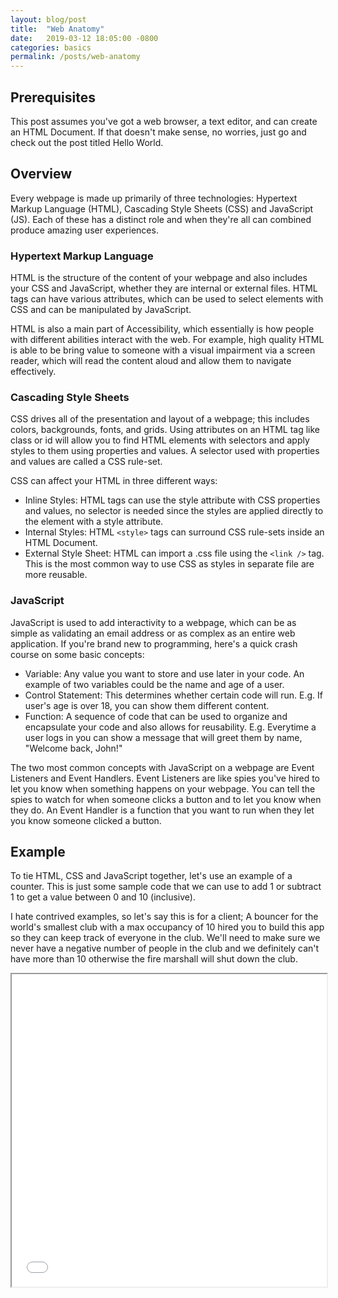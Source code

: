 ```yaml
---
layout: blog/post
title:  "Web Anatomy"
date:   2019-03-12 18:05:00 -0800
categories: basics
permalink: /posts/web-anatomy
---
```


## Prerequisites
This post assumes you've got a web browser, a text editor, and can create an HTML Document. If that doesn't make sense, no worries, just go and check out the post titled Hello World.

## Overview
Every webpage is made up primarily of three technologies: Hypertext Markup Language (HTML), Cascading Style Sheets (CSS) and JavaScript (JS). Each of these has a distinct role and when they're all can combined produce amazing user experiences.

### Hypertext Markup Language
HTML is the structure of the content of your webpage and also includes your CSS and JavaScript, whether they are internal or external files. HTML tags can have various attributes, which can be used to select elements with CSS and can be manipulated by JavaScript.

HTML is also a main part of Accessibility, which essentially is how people with different abilities interact with the web. For example, high quality HTML is able to be bring value to someone with a visual impairment via a screen reader, which will read the content aloud and allow them to navigate effectively.

### Cascading Style Sheets
CSS drives all of the presentation and layout of a webpage; this includes colors, backgrounds, fonts, and grids. Using attributes on an HTML tag like class or id will allow you to find HTML elements with selectors  and apply styles to them using properties and values. A selector used with properties and values are called a CSS rule-set.

CSS can affect your HTML in three different ways:

* Inline Styles: HTML tags can use the style attribute with CSS properties and values, no selector is needed since the styles are applied directly to the element with a style attribute.
* Internal Styles: HTML `<style>` tags can surround CSS rule-sets inside an HTML Document.
* External Style Sheet: HTML can import  a .css file using the `<link />` tag. This is the most common way to use CSS as styles in separate file are more reusable.

### JavaScript
JavaScript is used to add interactivity to a webpage, which can be as simple as validating an email address or as complex as an entire web application. If you're brand new to programming, here's a quick crash course on some basic concepts:

* Variable: Any value you want to store and use later in your code. An example of two variables could be the name and age of a user.
* Control Statement: This determines whether certain code will run. E.g. If user's age is over 18, you can show them different content.
* Function: A sequence of code that can be used to organize and encapsulate your code and also allows for reusability. E.g. Everytime a user logs in you can show a message that will greet them by name, "Welcome back, John!"

The two most common concepts with JavaScript on a webpage are Event Listeners and Event Handlers. Event Listeners are like spies you've hired to let you know when something happens on your webpage. You can tell the spies to watch for when someone clicks a button and to let you know when they do. An Event Handler is a function that you want to run when they let you know someone clicked a button.

## Example
To tie HTML, CSS and JavaScript together, let's use an example of a counter. This is just some sample code that we can use to add 1 or subtract 1 to get a value between 0 and 10 (inclusive). 

I hate contrived examples, so let's say this is for a client; A bouncer for the world's smallest club with a max occupancy of 10 hired you to build this app so they can keep track of everyone in the club. We'll need to make sure we never have a negative number of people in the club and we definitely can't have more than 10 otherwise the fire marshall will shut down the club.

<iframe src="/examples/web-anatomy" height="500px" width="100%">

## Going Beyond
When an HTML file is parsed by a browser, it's represented under the hood using the Document Object Model (DOM).The DOM is what CSS and JavaScript actually interface with when styling or manipulating your webpage. You don't need to know much about it, but it might be useful when learning to know that HTML Elements become DOM Nodes, so your JavaScript is actually interacting with these nodes.

In computer science terms, the DOM is described as a "Tree" because literal trees have branches and branches have branches. For me, it's a little easier to think of each node as a literal box. A box can contain more boxes, be an empty box, or contain anything really. If you've organized and labeled your boxes, it's pretty easy to locate exactly what you're looking for and reorganize if needed.

The other main thing worth knowing is that the DOM has a JavaScript API (Application Programming Interface) that you can use to manipulate the DOM. An API is a collection of functions you can run to interact with something, in this case to interact with the DOM. APIs can either be very formal, well documented and robust or it can be something you threw together in 10 seconds and told someone about on a napkin. The DOM APIs are more formal with a ton of documentation.

If you've never looked at documentation before, it can be intimidating. My recommendation is to never read it like a book. If there's a quick start or get started page, read that and get familiar with the basics of what the API can do and then start coding with it as soon as possible. As you work, you'll need to look stuff up and the rest of will be great reference material. With large APIs, it's likely that you'll only ever need a small subset of what the API can do.
